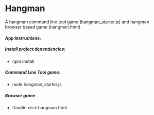 # Hangman

A hangman command line tool game (hangman_starter.js) and hangman browser based game (hangman.html).


#### App Instructions:

##### Install project dependencies:
- npm install

##### Command Line Tool game:
- node hangman_starter.js

##### Browser game
- Double click hangman.html
